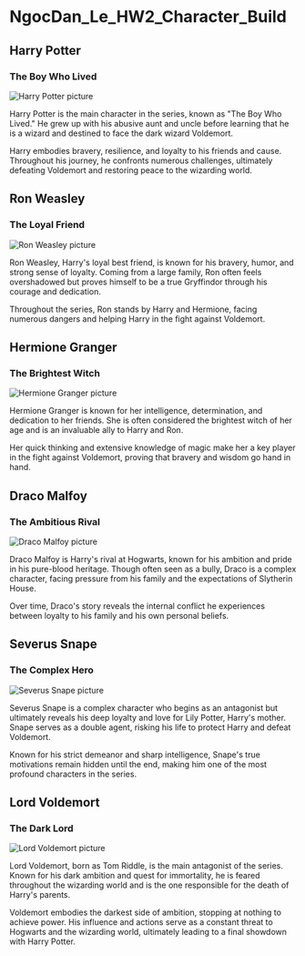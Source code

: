 # NgocDan_Le_HW2_Character_Build

## Harry Potter

### The Boy Who Lived

![Harry Potter picture](images/Harry.png)

Harry Potter is the main character in the series, known as "The Boy Who Lived." He grew up with his abusive aunt and uncle before learning that he is a wizard and destined to face the dark wizard Voldemort.

Harry embodies bravery, resilience, and loyalty to his friends and cause. Throughout his journey, he confronts numerous challenges,
ultimately defeating Voldemort and restoring peace to the wizarding world.

## Ron Weasley

### The Loyal Friend

![Ron Weasley picture](images/Ron.png)

Ron Weasley, Harry's loyal best friend, is known for his bravery, humor, and strong sense of loyalty. Coming from a large family, Ron often feels overshadowed but proves himself to be a true Gryffindor through his courage and dedication.

Throughout the series, Ron stands by Harry and Hermione, facing numerous dangers and helping Harry in the fight against Voldemort.

## Hermione Granger

### The Brightest Witch

![Hermione Granger picture](images/Hermione.png)

Hermione Granger is known for her intelligence, determination, and dedication to her friends. She is often considered the brightest witch of her age and is an invaluable ally to Harry and Ron.

Her quick thinking and extensive knowledge of magic make her a key player in the fight against Voldemort, proving that bravery and wisdom
go hand in hand.

## Draco Malfoy

### The Ambitious Rival

![Draco Malfoy picture](images/Draco.png)

Draco Malfoy is Harry's rival at Hogwarts, known for his ambition and pride in his pure-blood heritage. Though often seen as a bully, Draco is a complex character, facing pressure from his family and the expectations of Slytherin House.

Over time, Draco's story reveals the internal conflict he experiences between loyalty to his family and his own personal beliefs.

## Severus Snape

### The Complex Hero

![Severus Snape picture](images/Snape.png)

Severus Snape is a complex character who begins as an antagonist but ultimately reveals his deep loyalty and love for Lily Potter, Harry's
mother. Snape serves as a double agent, risking his life to protect Harry and defeat Voldemort.

Known for his strict demeanor and sharp intelligence, Snape's true motivations remain hidden until the end, making him one of the most profound characters in the series.

## Lord Voldemort

### The Dark Lord

![Lord Voldemort picture](images/Voldemort.png)

Lord Voldemort, born as Tom Riddle, is the main antagonist of the series. Known for his dark ambition and quest for immortality, he is feared throughout the wizarding world and is the one responsible for the death of Harry's parents.

Voldemort embodies the darkest side of ambition, stopping at nothing to achieve power. His influence and actions serve as a constant threat to Hogwarts and the wizarding world, ultimately leading to a final showdown with Harry Potter.
